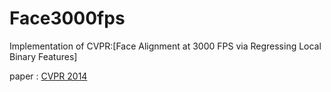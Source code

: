 # Face3000fps
Implementation of CVPR:[Face Alignment at 3000 FPS via Regressing Local Binary Features]  
  
  
paper : [CVPR 2014](http://www.cv-foundation.org/openaccess/content_cvpr_2014/papers/Ren_Face_Alignment_at_2014_CVPR_paper.pdf)
